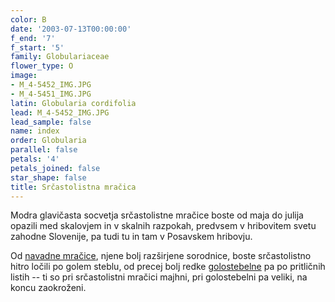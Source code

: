 ```yaml
---
color: B
date: '2003-07-13T00:00:00'
f_end: '7'
f_start: '5'
family: Globulariaceae
flower_type: O
image:
- M_4-5452_IMG.JPG
- M_4-5451_IMG.JPG
latin: Globularia cordifolia
lead: M_4-5452_IMG.JPG
lead_sample: false
name: index
order: Globularia
parallel: false
petals: '4'
petals_joined: false
star_shape: false
title: Srčastolistna mračica
---
```

Modra glavičasta socvetja srčastolistne mračice boste od maja do julija opazili med skalovjem in v skalnih razpokah, predvsem v hribovitem svetu zahodne Slovenije, pa tudi tu in tam v Posavskem hribovju.

Od [navadne mračice](../GlobulariaPunctata(NavadnaMracica)/si_GlobulariaPunctata(NavadnaMracica).asp), njene bolj razširjene sorodnice, boste srčastolistno hitro ločili po golem steblu, od precej bolj redke [golostebelne](../GlobulariaNudicaulis(GolostebelnaMracica)/si_GlobulariaNudicaulis(GolostebelnaMracica).asp) pa po pritličnih listih -- ti so pri srčastolistni mračici majhni, pri golostebelni pa veliki, na koncu zaokroženi.
